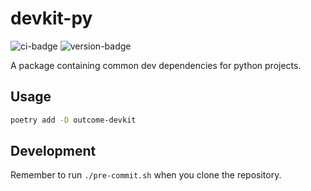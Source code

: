 # devkit-py
![ci-badge](https://github.com/outcome-co/devkit-py/workflows/Release/badge.svg?branch=v3.3.4) ![version-badge](https://img.shields.io/badge/version-3.3.4-brightgreen)

A package containing common dev dependencies for python projects.

## Usage

```sh
poetry add -D outcome-devkit
```

## Development

Remember to run `./pre-commit.sh` when you clone the repository.
